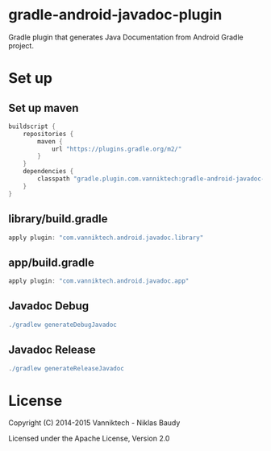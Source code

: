 # gradle-android-javadoc-plugin

Gradle plugin that generates Java Documentation from Android Gradle project.

# Set up

## Set up maven

```groovy
buildscript {
    repositories {
        maven {
            url "https://plugins.gradle.org/m2/"
        }
    }
    dependencies {
        classpath "gradle.plugin.com.vanniktech:gradle-android-javadoc-plugin:0.1.0"
    }
}
```

## library/build.gradle

```groovy
apply plugin: "com.vanniktech.android.javadoc.library"
```

## app/build.gradle

```groovy
apply plugin: "com.vanniktech.android.javadoc.app"
```

## Javadoc Debug

```groovy
./gradlew generateDebugJavadoc
```

## Javadoc Release

```groovy
./gradlew generateReleaseJavadoc
```

# License

Copyright (C) 2014-2015 Vanniktech - Niklas Baudy

Licensed under the Apache License, Version 2.0